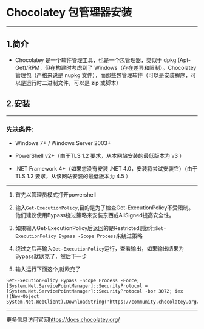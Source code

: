 # Chocolatey 包管理器安装  
***

## 1.简介  
* Chocolatey 是一个软件管理工具，也是一个包管理器，类似于 dpkg (Apt-Get)/RPM，但在构建时考虑到了 Windows（存在差异和限制）。Chocolatey 管理包（严格来说是 nupkg 文件），而那些包管理软件（可以是安装程序，可以是运行时二进制文件，可以是 zip 或脚本）  

## 2.安装  
***
### 先决条件:  

* Windows 7+ / Windows Server 2003+  

* PowerShell v2+（由于TLS 1.2 要求，从本网站安装的最低版本为 v3 ）  

* .NET Framework 4+（如果您没有安装 .NET 4.0，安装将尝试安装它）（由于TLS 1.2 要求，从该网站安装的最低版本为  4.5 ）  

***
1. 首先以管理员模式打开powershell 

2. 输入`Get-ExecutionPolicy`,目的是为了检查Get-ExecutionPolicy不受限制。他们建议使用Bypass绕过策略来安装东西或AllSigned提高安全性。

3. 如果输入Get-ExecutionPolicy后返回的是Restricted则运行`Set-ExecutionPolicy Bypass -Scope Process`来绕过策略  

4. 绕过之后再输入`Get-ExecutionPolicy`运行，查看输出，如果输出结果为Bypass就欧克了，然后下一步  

5. 输入运行下面这个,就欧克了  
```
Set-ExecutionPolicy Bypass -Scope Process -Force; [System.Net.ServicePointManager]::SecurityProtocol = [System.Net.ServicePointManager]::SecurityProtocol -bor 3072; iex ((New-Object System.Net.WebClient).DownloadString('https://community.chocolatey.org/install.ps1'))
```
***
更多信息访问官网<https://docs.chocolatey.org/>


